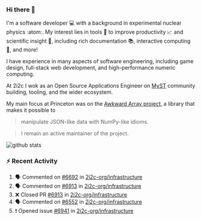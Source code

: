 ### Hi there 👋 

I'm a software developer 💻 with a background in experimental nuclear physics :atom:. My interest lies in tools :wrench: to improve productivity :chart_with_upwards_trend: and scientific insight :telescope:, including rich documentation 📚, interactive computing 🧮, and more! 

I have experience in many aspects of software engineering, including game design, full-stack web development, and high-performance numeric computing. 

At 2i2c I wok as an Open Source Applications Engineer on [MyST](https://github.com/jupyter-book/mystmd) community building, tooling, and the wider ecosystem. 

My main focus at Princeton was on the [Awkward Array project](awkward-array.org/), a library that makes it possible to 
> manipulate JSON-like data with NumPy-like idioms.

> I remain an active maintainer of the project. 

![github stats](https://github-readme-stats.vercel.app/api?username=agoose77&show_icons=true&hide_rank=true&hide_title=true&bg_color=30,e76445,904e95&text_color=efe3ec&icon_color=efe3ec)
<!--
**agoose77/agoose77** is a ✨ _special_ ✨ repository because its `README.md` (this file) appears on your GitHub profile.

Here are some ideas to get you started:

- 🔭 I’m currently working on ...
- 🌱 I’m currently learning ...
- 👯 I’m looking to collaborate on ...
- 🤔 I’m looking for help with ...
- 💬 Ask me about ...
- 📫 How to reach me: ...
- 😄 Pronouns: ...
- ⚡ Fun fact: ...
-->

### :zap: Recent Activity

<!--START_SECTION:activity-->
1. 🗣 Commented on [#6692](https://github.com/2i2c-org/infrastructure/issues/6692#issuecomment-3407023043) in [2i2c-org/infrastructure](https://github.com/2i2c-org/infrastructure)
2. 🗣 Commented on [#6913](https://github.com/2i2c-org/infrastructure/pull/6913#issuecomment-3406098933) in [2i2c-org/infrastructure](https://github.com/2i2c-org/infrastructure)
3. ❌ Closed PR [#6913](undefined) in [2i2c-org/infrastructure](https://github.com/2i2c-org/infrastructure)
4. 🗣 Commented on [#6552](https://github.com/2i2c-org/infrastructure/issues/6552#issuecomment-3406076002) in [2i2c-org/infrastructure](https://github.com/2i2c-org/infrastructure)
5. ❗ Opened issue [#6941](https://github.com/2i2c-org/infrastructure/issues/6941) in [2i2c-org/infrastructure](https://github.com/2i2c-org/infrastructure)
<!--END_SECTION:activity-->
